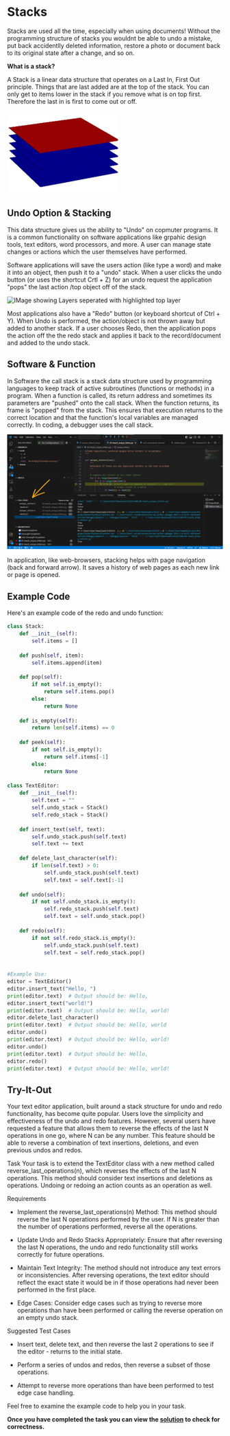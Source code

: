 # Stacks

Stacks are used all the time, especially when using documents! Without the programming structure of stacks you wouldnt be able to undo a mistake, put back accidentlly deleted information, restore a photo or document back to its original state after a change, and so on.


**What is a stack?** 

A Stack is a linear data structure that operates on a Last In, First Out principle. Things that are last added are at the top of the stack. You can only get to items lower in the stack if you remove what is on top first. Therefore the last in is first to come out or off.  

 ![ IMage showing Layers seperated with highlighted top layer](https://github.com/TechMan21/DataStructureTutorial/blob/c7608369f26e717da142435bfe4e9dde277e52ff/LIFO-CSE212.png "Layers colored- Stack Example")

## Undo Option & Stacking

This data structure gives us the ability to "Undo" on copmuter programs. It is a common functionality on software applications like grpahic design tools, text editors, word processors, and more. A user can manage state changes or actions which the user themselves have performed.

Software applications will save the users action (like type a word) and make it into an object, then push it to a "undo" stack. When a user clicks the undo button (or uses the shortcut Crtl + Z) for an undo request the application "pops" the last action /top object off of the stack. 


![ IMage showing Layers seperated with highlighted top layer](https://upload.wikimedia.org/wikipedia/commons/9/93/Stack-sv.svg "Layers colored- Stack Example")

Most applications also have a "Redo" button (or keyboard shortcut of Ctrl + Y). When Undo is performed, the action/object is not thrown away but added to another stack. If a user chooses Redo, then the application pops the action off the the redo stack and applies it back to the record/document and added to the undo stack. 

## Software & Function

In Software the call stack is a stack data structure used by programming languages to keep track of active subroutines (functions or methods) in a program. When a function is called, its return address and sometimes its parameters are "pushed" onto the call stack. When the function returns, its frame is "popped" from the stack. This ensures that execution returns to the correct location and that the function's local variables are managed correctly.
In coding, a debugger uses the call stack.

![Image showing Call Stack Example from VS Code Screenshot](https://github.com/TechMan21/DataStructureTutorial/blob/c7608369f26e717da142435bfe4e9dde277e52ff/PythonCallStackExample.png "Call Stack Example from VS Code")


In application, like web-browsers, stacking helps with page navigation (back and forward arrow). It saves a history of web pages as each new link or page is opened. 

## Example Code
Here's an example code of the redo and undo function:

```python
class Stack:
    def __init__(self):
        self.items = []

    def push(self, item):
        self.items.append(item)

    def pop(self):
        if not self.is_empty():
            return self.items.pop()
        else:
            return None

    def is_empty(self):
        return len(self.items) == 0

    def peek(self):
        if not self.is_empty():
            return self.items[-1]
        else:
            return None

class TextEditor:
    def __init__(self):
        self.text = ""
        self.undo_stack = Stack()
        self.redo_stack = Stack()

    def insert_text(self, text):
        self.undo_stack.push(self.text)
        self.text += text

    def delete_last_character(self):
        if len(self.text) > 0:
            self.undo_stack.push(self.text)
            self.text = self.text[:-1]

    def undo(self):
        if not self.undo_stack.is_empty():
            self.redo_stack.push(self.text)
            self.text = self.undo_stack.pop()

    def redo(self):
        if not self.redo_stack.is_empty():
            self.undo_stack.push(self.text)
            self.text = self.redo_stack.pop()

    
#Example Use:
editor = TextEditor()
editor.insert_text("Hello, ")
print(editor.text)  # Output should be: Hello, 
editor.insert_text("world!")
print(editor.text)  # Output should be: Hello, world!
editor.delete_last_character()
print(editor.text)  # Output should be: Hello, world
editor.undo()
print(editor.text)  # Output should be: Hello, world!
editor.undo()
print(editor.text)  # Output should be: Hello, 
editor.redo()
print(editor.text)  # Output should be: Hello, world!
```

## Try-It-Out

Your text editor application, built around a stack structure for undo and redo functionality, has become quite popular. Users love the simplicity and effectiveness of the undo and redo features. However, several users have requested a feature that allows them to reverse the effects of the last N operations in one go, where N can be any number. This feature should be able to reverse a combination of text insertions, deletions, and even previous undos and redos.

Task
Your task is to extend the TextEditor class with a new method called reverse_last_operations(n), which reverses the effects of the last N operations. This method should consider text insertions and deletions as operations. Undoing or redoing an action counts as an operation as well.

Requirements
- Implement the reverse_last_operations(n) Method: This method should reverse the last N operations performed by the user. If N is greater than the number of operations performed, reverse all the operations.

- Update Undo and Redo Stacks Appropriately: Ensure that after reversing the last N operations, the undo and redo functionality still works correctly for future operations.

- Maintain Text Integrity: The method should not introduce any text errors or inconsistencies. After reversing operations, the text editor should reflect the exact state it would be in if those operations had never been performed in the first place.

- Edge Cases: Consider edge cases such as trying to reverse more operations than have been performed or calling the reverse operation on an empty undo stack.

Suggested Test Cases
- Insert text, delete text, and then reverse the last 2 operations to see if the editor - returns to the initial state.

- Perform a series of undos and redos, then reverse a subset of those operations.

- Attempt to reverse more operations than have been performed to test edge case handling.

Feel free to examine the example code to help you in your task.

**Once you have completed the task you can view the [solution](4-StacksSolution.md) to check for correctness.**